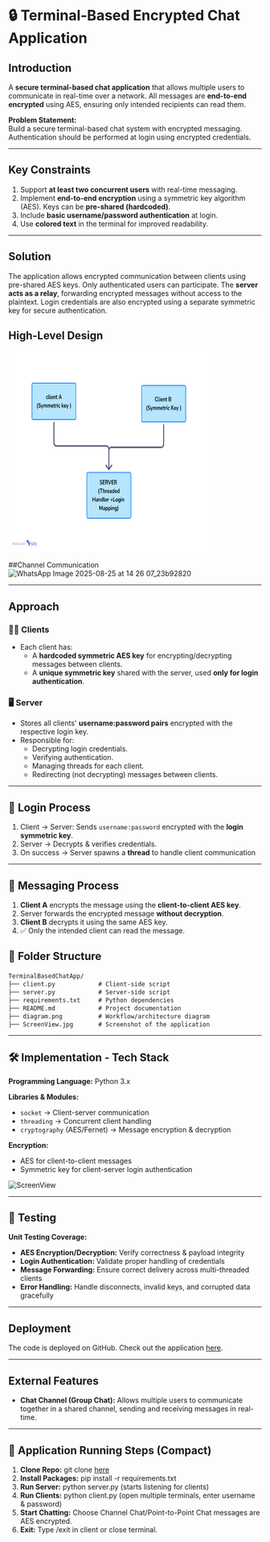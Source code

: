 # 🔒 Terminal-Based Encrypted Chat Application

## Introduction
A **secure terminal-based chat application** that allows multiple users to communicate in real-time over a network. All messages are **end-to-end encrypted** using AES, ensuring only intended recipients can read them.

**Problem Statement:**  
Build a secure terminal-based chat system with encrypted messaging. Authentication should be performed at login using encrypted credentials.

---

## Key Constraints
1. Support **at least two concurrent users** with real-time messaging.  
2. Implement **end-to-end encryption** using a symmetric key algorithm (AES). Keys can be **pre-shared (hardcoded)**.  
3. Include **basic username/password authentication** at login.  
4. Use **colored text** in the terminal for improved readability.  

---

## Solution
The application allows encrypted communication between clients using pre-shared AES keys. Only authenticated users can participate. The **server acts as a relay**, forwarding encrypted messages without access to the plaintext. Login credentials are also encrypted using a separate symmetric key for secure authentication.



## High-Level Design
<img src="diagram.png" alt="diagram" width="400" height="400">



##Channel Communication
![WhatsApp Image 2025-08-25 at 14 26 07_23b92820](https://github.com/user-attachments/assets/a854272f-72aa-4047-8888-32d0e2eed362)


---

## Approach

### 🧑‍💻 Clients
- Each client has:
  - A **hardcoded symmetric AES key** for encrypting/decrypting messages between clients.  
  - A **unique symmetric key** shared with the server, used **only for login authentication**.  

### 🖥️ Server
- Stores all clients' **username:password pairs** encrypted with the respective login key.  
- Responsible for:
  - Decrypting login credentials.  
  - Verifying authentication.  
  - Managing threads for each client.  
  - Redirecting (not decrypting) messages between clients.  

---

## 🔐 Login Process
1. Client → Server: Sends `username:password` encrypted with the **login symmetric key**.  
2. Server → Decrypts & verifies credentials.  
3. On success → Server spawns a **thread** to handle client communication  
---
## 💬 Messaging Process
1. **Client A** encrypts the message using the **client-to-client AES key**.  
2. Server forwards the encrypted message **without decryption**.  
3. **Client B** decrypts it using the same AES key.  
4. ✅ Only the intended client can read the message.  
## 📁 Folder Structure

```plaintext
TerminalBasedChatApp/
├── client.py            # Client-side script
├── server.py            # Server-side script
├── requirements.txt     # Python dependencies
├── README.md            # Project documentation
├── diagram.png          # Workflow/architecture diagram
├── ScreenView.jpg       # Screenshot of the application
```
---

## 🛠️ Implementation - Tech Stack

**Programming Language:** Python 3.x  

**Libraries & Modules:**  
- `socket` → Client-server communication  
- `threading` → Concurrent client handling  
- `cryptography` (AES/Fernet) → Message encryption & decryption  

**Encryption:**  
- AES for client-to-client messages  
- Symmetric key for client-server login authentication  

![ScreenView](https://github.com/user-attachments/assets/3f203857-efa5-4585-a15d-ea230796ba33)


---

## 🧪 Testing

**Unit Testing Coverage:**  
- **AES Encryption/Decryption:** Verify correctness & payload integrity  
- **Login Authentication:** Validate proper handling of credentials  
- **Message Forwarding:** Ensure correct delivery across multi-threaded clients  
- **Error Handling:** Handle disconnects, invalid keys, and corrupted data gracefully  

---

## Deployment

The code is deployed on GitHub. Check out the application [here](https://github.com/Geetanshi-jain/TerminalBasedChatApp).

---

## External Features
- **Chat Channel (Group Chat):** Allows multiple users to communicate together in a shared channel, sending and receiving messages in real-time.  

---

## 🚀 Application Running Steps (Compact)

1. **Clone Repo:** git clone [here](https://github.com/Geetanshi-jain/TerminalBasedChatApp)
2.  **Install Packages:** pip install -r requirements.txt
3. **Run Server:** python server.py (starts listening for clients)
4. **Run Clients:** python client.py (open multiple terminals, enter username & password)
5. **Start Chatting:** Choose Channel Chat/Point-to-Point Chat messages are AES encrypted.
6. **Exit:** Type /exit in client or close terminal. 

